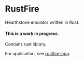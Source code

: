 # RustFire

Hearthstone emulator written in Rust.

#### This is a work in progress.

Contains rust library.

For application, see [rustfire-app](https://github.com/nik-olay-93/rustfire_app).
